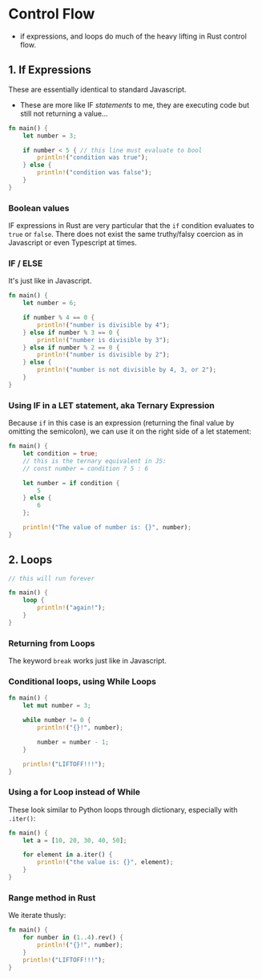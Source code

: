 # Control Flow

- if expressions, and loops do much of the heavy lifting in Rust control flow.

## 1. If Expressions

These are essentially identical to standard Javascript.

- These are more like IF *statements* to me, they are executing code but still not returning a value...

```rust
fn main() {
    let number = 3;

    if number < 5 { // this line must evaluate to bool
        println!("condition was true");
    } else {
        println!("condition was false");
    }
}
```

### Boolean values

IF expressions in Rust are very particular that the `if` condition evaluates to `true` or `false`. There does not exist the same truthy/falsy coercion as in Javascript or even Typescript at times.

### IF / ELSE

It's just like in Javascript.

```rust
fn main() {
    let number = 6;

    if number % 4 == 0 {
        println!("number is divisible by 4");
    } else if number % 3 == 0 {
        println!("number is divisible by 3");
    } else if number % 2 == 0 {
        println!("number is divisible by 2");
    } else {
        println!("number is not divisible by 4, 3, or 2");
    }
}
```

### Using IF in a LET statement, aka Ternary Expression

Because `if` in this case is an expression (returning the final value by omitting the semicolon), we can use it on the right side of a let statement:

```rust
fn main() {
    let condition = true;
    // this is the ternary equivalent in JS:
    // const number = condition ? 5 : 6

    let number = if condition {
        5
    } else {
        6
    };

    println!("The value of number is: {}", number);
}
```

## 2. Loops

```rust
// this will run forever

fn main() {
    loop {
        println!("again!");
    }
}
```

### Returning from Loops

The keyword `break` works just like in Javascript.

### Conditional loops, using While Loops

```rust
fn main() {
    let mut number = 3;

    while number != 0 {
        println!("{}!", number);

        number = number - 1;
    }

    println!("LIFTOFF!!!");
}
```

### Using a for Loop instead of While

These look similar to Python loops through dictionary, especially with `.iter()`:

```rust
fn main() {
    let a = [10, 20, 30, 40, 50];

    for element in a.iter() {
        println!("the value is: {}", element);
    }
}
```

### Range method in Rust

We iterate thusly:

```rust
fn main() {
    for number in (1..4).rev() {
        println!("{}!", number);
    }
    println!("LIFTOFF!!!");
}
```
